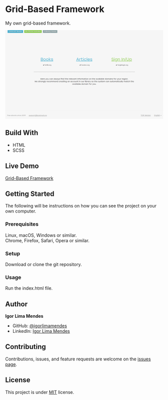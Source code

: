 # Grid-Based Framework

My own grid-based framework.

![Screenshot](assets/images/grid-based-framework.png)

## Build With

- HTML
- SCSS

## Live Demo

[Grid-Based Framework](https://igorlimamendes.github.io/grid-based-framework/)

## Getting Started

The following will be instructions on how you can see the project on your own computer.

### Prerequisites
Linux, macOS, Windows or similar.\
Chrome, Firefox, Safari, Opera or similar.

### Setup
Download or clone the git repository.

### Usage
Run the index.html file.

## Author

**Igor Lima Mendes**

- GitHub: [@igorlimamendes](https://github.com/igorlimamendes)
- LinkedIn: [Igor Lima Mendes](https://linkedin.com/in/igorlimamendes)

## Contributing

Contributions, issues, and feature requests are welcome on the [issues page](https://github.com/igorlimamendes/grid-based-framework/issues).

## License

This project is under [MIT](https://opensource.org/licenses/MIT) license.
